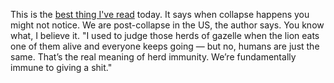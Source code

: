 This is the <a href="https://gen.medium.com/i-lived-through-collapse-america-is-already-there-ba1e4b54c5fc">best thing I've read</a> today. It says when collapse happens you might not notice. We are post-collapse in the US, the author says. You know what, I believe it. "I used to judge those herds of gazelle when the lion eats one of them alive and everyone keeps going — but no, humans are just the same. That’s the real meaning of herd immunity. We’re fundamentally immune to giving a shit."
